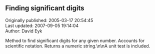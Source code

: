 ## Finding significant digits  
Originally published: 2005-03-17 20:54:45  
Last updated: 2007-09-05 19:14:04  
Author: David Eyk  
  
Method to find significant digits for any given number.  Accounts for scientific notation.  Returns a numeric string.\n\nA unit test is included.